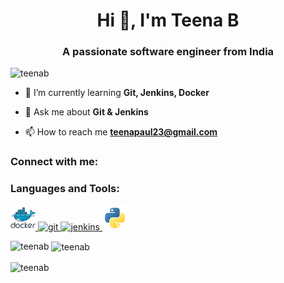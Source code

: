 <h1 align="center">Hi 👋, I'm Teena B</h1>
<h3 align="center">A passionate software engineer from India</h3>

<p align="left"> <img src="https://komarev.com/ghpvc/?username=teenab&label=Profile%20views&color=0e75b6&style=flat" alt="teenab" /> </p>

- 🌱 I’m currently learning **Git, Jenkins, Docker**

- 💬 Ask me about **Git & Jenkins**

- 📫 How to reach me **teenapaul23@gmail.com**

<h3 align="left">Connect with me:</h3>
<p align="left">
</p>

<h3 align="left">Languages and Tools:</h3>
<p align="left"> <a href="https://www.docker.com/" target="_blank" rel="noreferrer"> <img src="https://raw.githubusercontent.com/devicons/devicon/master/icons/docker/docker-original-wordmark.svg" alt="docker" width="40" height="40"/> </a> <a href="https://git-scm.com/" target="_blank" rel="noreferrer"> <img src="https://www.vectorlogo.zone/logos/git-scm/git-scm-icon.svg" alt="git" width="40" height="40"/> </a> <a href="https://www.jenkins.io" target="_blank" rel="noreferrer"> <img src="https://www.vectorlogo.zone/logos/jenkins/jenkins-icon.svg" alt="jenkins" width="40" height="40"/> </a> <a href="https://www.python.org" target="_blank" rel="noreferrer"> <img src="https://raw.githubusercontent.com/devicons/devicon/master/icons/python/python-original.svg" alt="python" width="40" height="40"/> </a> </p>

<p><img align="left" src="https://github-readme-stats.vercel.app/api/top-langs?username=teenab&show_icons=true&locale=en&layout=compact" alt="teenab" /></p>

<p>&nbsp;<img align="center" src="https://github-readme-stats.vercel.app/api?username=teenab&show_icons=true&locale=en" alt="teenab" /></p>

<p><img align="center" src="https://github-readme-streak-stats.herokuapp.com/?user=teenab&" alt="teenab" /></p>

